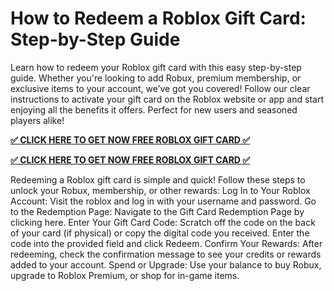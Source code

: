 # How to Redeem a Roblox Gift Card: Step-by-Step Guide
Learn how to redeem your Roblox gift card with this easy step-by-step guide. Whether you're looking to add Robux, premium membership, or exclusive items to your account, we’ve got you covered! Follow our clear instructions to activate your gift card on the Roblox website or app and start enjoying all the benefits it offers. Perfect for new users and seasoned players alike!

**[✅ CLICK HERE TO GET NOW FREE ROBLOX GIFT CARD ✅](https://giveashop.com/rroobbllooxx/rblxuyuiiuuuiyguiuxo.html)**

**[✅ CLICK HERE TO GET NOW FREE ROBLOX GIFT CARD ✅](https://giveashop.com/rroobbllooxx/rblxuyuiiuuuiyguiuxo.html)**

Redeeming a Roblox gift card is simple and quick! Follow these steps to unlock your Robux, membership, or other rewards:
Log In to Your Roblox Account:
Visit the roblox and log in with your username and password.
Go to the Redemption Page:
Navigate to the Gift Card Redemption Page by clicking here.
Enter Your Gift Card Code:
Scratch off the code on the back of your card (if physical) or copy the digital code you received. Enter the code into the provided field and click Redeem.
Confirm Your Rewards:
After redeeming, check the confirmation message to see your credits or rewards added to your account.
Spend or Upgrade:
Use your balance to buy Robux, upgrade to Roblox Premium, or shop for in-game items.
